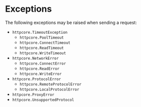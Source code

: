 # Exceptions

The following exceptions may be raised when sending a request:

* `httpcore.TimeoutException`
    * `httpcore.PoolTimeout`
    * `httpcore.ConnectTimeout`
    * `httpcore.ReadTimeout`
    * `httpcore.WriteTimeout`
* `httpcore.NetworkError`
    * `httpcore.ConnectError`
    * `httpcore.ReadError`
    * `httpcore.WriteError`
* `httpcore.ProtocolError`
    * `httpcore.RemoteProtocolError`
    * `httpcore.LocalProtocolError`
* `httpcore.ProxyError`
* `httpcore.UnsupportedProtocol`

